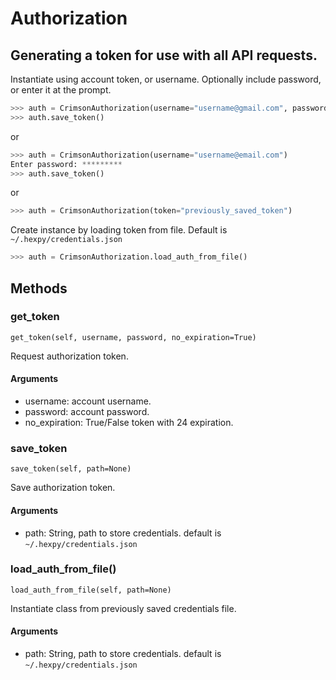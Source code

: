 # Authorization

## Generating a token for use with all API requests.

Instantiate using account token, or username. Optionally include password, or enter it at the prompt.

```python
>>> auth = CrimsonAuthorization(username="username@gmail.com", password="secretpassword")
>>> auth.save_token()
```
or
```python
>>> auth = CrimsonAuthorization(username="username@email.com")
Enter password: *********
>>> auth.save_token()
```
or
```python
>>> auth = CrimsonAuthorization(token="previously_saved_token")
```
Create instance by loading token from file.  Default is `~/.hexpy/credentials.json`
```python
>>> auth = CrimsonAuthorization.load_auth_from_file()
```

## Methods

### get_token

`get_token(self, username, password, no_expiration=True)`

Request authorization token.
#### Arguments

* username: account username.
* password: account password.
* no_expiration: True/False token with 24 expiration.

### save_token
`save_token(self, path=None)`

Save authorization token.
#### Arguments
* path: String, path to store credentials. default is `~/.hexpy/credentials.json`

### load_auth_from_file()
`load_auth_from_file(self, path=None)`

Instantiate class from previously saved credentials file.
#### Arguments
* path: String, path to store credentials. default is `~/.hexpy/credentials.json`
